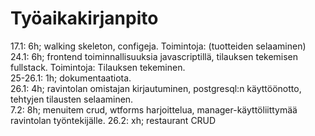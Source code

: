 # Työaikakirjanpito  
 
17.1: 6h; walking skeleton, configeja. Toimintoja: (tuotteiden selaaminen)    
24.1: 6h; frontend toiminnallisuuksia javascriptillä, tilauksen tekemisen fullstack. Toimintoja: Tilauksen tekeminen.    
25-26.1: 1h; dokumentaatiota.   
26.1: 4h; ravintolan omistajan kirjautuminen, postgresql:n käyttöönotto, tehtyjen tilausten selaaminen.  
7.2: 8h; menuitem crud, wtforms harjoittelua, manager-käyttöliittymää ravintolan työntekijälle.
26.2: xh; restaurant CRUD